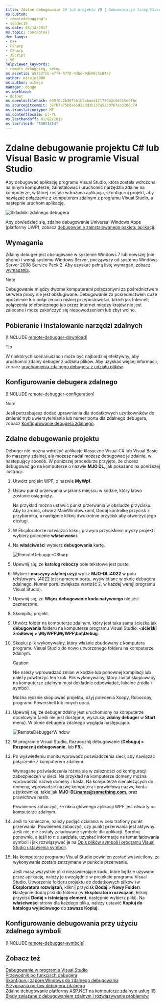 ```yaml
---
title: Zdalne debugowanie C# lub projektu VB | Dokumentacja firmy Microsoft
ms.custom:
- remotedebugging"=
- seodec18
ms.date: 08/14/2017
ms.topic: conceptual
dev_langs:
- C++
- FSharp
- CSharp
- JScript
- VB
helpviewer_keywords:
- remote debugging, setup
ms.assetid: a9753fbb-e7f4-47f0-9dbe-9de90c6c8457
author: mikejo5000
ms.author: mikejo
manager: douge
ms.workload:
- dotnet
ms.openlocfilehash: 699f0c2b3074b1b7bbaea1f1730a2c0d315e0f6c
ms.sourcegitcommit: 37fb7075b0a65d2add3b137a5230767aa3266c74
ms.translationtype: MT
ms.contentlocale: pl-PL
ms.lasthandoff: 01/02/2019
ms.locfileid: "53853414"
---
```

# <a name="remote-debugging-a-c-or-visual-basic-project-in-visual-studio"></a>Zdalne debugowanie projektu C# lub Visual Basic w programie Visual Studio
Aby debugować aplikację programu Visual Studio, która została wdrożona na innym komputerze, zainstalować i uruchomić narzędzia zdalne na komputerze, w której została wdrożona aplikacja, skonfiguruj projekt, aby nawiązać połączenie z komputerem zdalnym z programu Visual Studio, a następnie uruchom aplikację.

![Składniki zdalnego debugera](../debugger/media/remote-debugger-client-apps.png "Remote_debugger_components")
  
Aby dowiedzieć się, zdalne debugowanie Universal Windows Apps (platformy UWP), zobacz [debugowanie zainstalowanego pakietu aplikacji](debug-installed-app-package.md).

## <a name="requirements"></a>Wymagania

Zdalny debuger jest obsługiwane w systemie Windows 7 lub nowszej (nie phone) i wersji systemu Windows Server, począwszy od systemu Windows Server 2008 Service Pack 2. Aby uzyskać pełną listę wymagań, zobacz [wymagania](../debugger/remote-debugging.md#requirements_msvsmon).

> [!NOTE]
> Debugowanie między dwoma komputerami połączonymi za pośrednictwem serwera proxy nie jest obsługiwane. Debugowanie za pośrednictwem duże opóźnienie lub połączenia o niskiej przepustowości, takich jak Internet, połączenia telefonicznego lub przez Internet między krajów nie jest zalecane i może zakończyć się niepowodzeniem lub zbyt wolno.
  
## <a name="download-and-install-the-remote-tools"></a>Pobieranie i instalowanie narzędzi zdalnych

[!INCLUDE [remote-debugger-download](../debugger/includes/remote-debugger-download.md)]

> [!TIP]
> W niektórych scenariuszach może być najbardziej efektywny, aby uruchomić zdalny debuger z udziału plików. Aby uzyskać więcej informacji, zobacz [uruchomienia zdalnego debugera z udziału plików](../debugger/remote-debugging.md#fileshare_msvsmon).
  
## <a name="BKMK_setup"></a> Konfigurowanie debugera zdalnego

[!INCLUDE [remote-debugger-configuration](../debugger/includes/remote-debugger-configuration.md)]

> [!NOTE]
> Jeśli potrzebujesz dodać uprawnienia dla dodatkowych użytkowników do zmienić tryb uwierzytelniania lub numer portu dla zdalnego debugera, zobacz [Konfigurowanie debugera zdalnego](../debugger/remote-debugging.md#configure_msvsmon).
  
## <a name="remote_csharp"></a> Zdalne debugowanie projektu
Debuger nie można wdrożyć aplikacje klasyczne Visual C# lub Visual Basic do maszyny zdalnej, ale możesz nadal możesz debugować je zdalnie, w następujący sposób. W poniższej procedurze przyjęto, że chcesz debugować go na komputerze o nazwie **MJO DL**, jak pokazano na poniższej ilustracji.
  
1. Utwórz projekt WPF, o nazwie **MyWpf**.  
  
2. Ustaw punkt przerwania w jakimś miejscu w kodzie, który łatwo zostanie osiągnięty.  
  
    Na przykład można ustawić punkt przerwania w obsłudze przycisku. Aby to zrobić, otwórz MainWindow.xaml, Dodaj kontrolkę przycisk z przybornika, a następnie kliknij dwukrotnie przycisk aby otworzyć jego obsługi.
  
3. W Eksploratorze rozwiązań kliknij prawym przyciskiem myszy projekt i wybierz polecenie **właściwości**.  
  
4. Na **właściwości** wybierz **debugowania** kartę.  
  
    ![RemoteDebuggerCSharp](../debugger/media/remotedebuggercsharp.png "RemoteDebuggerCSharp")  
  
5. Upewnij się, że **katalog roboczy** pole tekstowe jest puste.  
  
6. Wybierz **maszyny zdalnej użyj**i wpisz **MJO-DL:4022** w polu tekstowym. (4022 jest numerem portu, wyświetlane w oknie debugera zdalnego. Numer portu zwiększa wartość 2, w każdej wersji programu Visual Studio).
  
7. Upewnij się, że **Włącz debugowanie kodu natywnego** nie jest zaznaczone.  
  
8. Skompiluj projekt.  
  
9. Utwórz folder na komputerze zdalnym, który jest taka sama ścieżka jak **debugowania** folderu na komputerze programu Visual Studio:  **\<ścieżki źródłowej > \MyWPF\MyWPF\bin\Debug**.  
  
10. Skopiuj plik wykonywalny, który właśnie zbudowany z komputera programu Visual Studio do nowo utworzonego folderu na komputerze zdalnym.
  
    > [!CAUTION]
    >  Nie należy wprowadzać zmian w kodzie lub ponownej kompilacji lub należy powtórzyć ten krok. Plik wykonywalny, który został skopiowany na komputerze zdalnym musi dokładnie odpowiadać, lokalne źródła i symboli.

    Można ręcznie skopiować projektu, użyj polecenia Xcopy, Robocopy, programu Powershell lub innych opcji.
  
11. Upewnij się, że debuger zdalny jest uruchomiony na komputerze docelowym (Jeśli nie jest dostępne, wyszukaj **zdalny debuger** w **Start** menu). W oknie debugera zdalnego wygląda następująco.  
  
     ![RemoteDebuggerWindow](../debugger/media/remotedebuggerwindow.png "RemoteDebuggerWindow")  
  
12. W programie Visual Studio, Rozpocznij debugowanie (**Debuguj > Rozpocznij debugowanie**, lub **F5**).  
  
13. Po wyświetleniu monitu wprowadź poświadczenia sieci, aby nawiązać połączenie z komputerem zdalnym.  
  
     Wymagane poświadczenia różnią się w zależności od konfiguracji zabezpieczeń w sieci. Na przykład na komputerze domeny można wprowadzić nazwę domeny i hasła. Na komputerze nienależących do domeny, wprowadzić nazwę komputera i prawidłową nazwę konta użytkownika, takie jak <strong>MJO-DL\name@something.com</strong>, oraz prawidłowe hasło.

     Powinieneś zobaczyć, że okna głównego aplikacji WPF jest otwarty na komputerze zdalnym.
  
14. Jeśli to konieczne, należy podjąć działania w celu trafiony punkt przerwania. Powinieneś zobaczyć, czy punkt przerwania jest aktywny. Jeśli nie, nie zostały załadowane symbole dla aplikacji. Spróbuj ponownie, a jeśli to nie zadziała, uzyskać informacje na temat ładowania symboli i jak rozwiązywać je na [Opis plików symboli i programu Visual Studio ustawienia symboli](https://blogs.msdn.microsoft.com/devops/2015/01/05/understanding-symbol-files-and-visual-studios-symbol-settings/).
  
15. Na komputerze programu Visual Studio powinien zostać wyświetlony, że wykonywanie zostało zatrzymane w punkcie przerwania.
  
    Jeśli masz wszystkie pliki niezawierające kodu, które będzie używane przez aplikację, należy je uwzględnić w projekcie programu Visual Studio. Utworzenie folderu projektu do dodatkowych plików (w **Eksploratora rozwiązań**, kliknij przycisk **Dodaj > Nowy Folder**). Następnie dodaj pliki do folderu (w **Eksploratora rozwiązań**, kliknij przycisk **Dodaj > istniejący element**, następnie wybierz pliki). Na **właściwości** strony dla każdego pliku, należy ustawić **Kopiuj do katalogu wyjściowego** do **zawsze Kopiuj**.

## <a name="set-up-debugging-with-remote-symbols"></a>Konfigurowanie debugowania przy użyciu zdalnego symboli 

[!INCLUDE [remote-debugger-symbols](../debugger/includes/remote-debugger-symbols.md)]  
  
## <a name="see-also"></a>Zobacz też  
 [Debugowanie w programie Visual Studio](../debugger/index.md)  
 [Przewodnik po funkcjach debugera](../debugger/debugger-feature-tour.md)   
 [Skonfiguruj zaporę Windows do zdalnego debugowania](../debugger/configure-the-windows-firewall-for-remote-debugging.md)   
 [Przypisania portów debugera zdalnego](../debugger/remote-debugger-port-assignments.md)   
 [Zdalne debugowanie platformy ASP.NET na komputerze zdalnym usług IIS](../debugger/remote-debugging-aspnet-on-a-remote-iis-computer.md)  
 [Błędy związane z debugowaniem zdalnym i rozwiązywanie problemów](../debugger/remote-debugging-errors-and-troubleshooting.md)